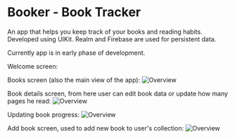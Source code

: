# Booker - Book Tracker

An app that helps you keep track of your books and reading habits.
Developed using UIKit.
Realm and Firebase are used for persistent data.

Currently app is in early phase of development.

Welcome screen:


Books screen (also the main view of the app):
![Overview](Booker%20-%20Book%20Tracker/docs/screenshots/screenshot1.png)

Book details screen, from here user can edit book data or update how many pages he read:
![Overview](Booker%20-%20Book%20Tracker/docs/screenshots/screenshot2.png)

Updating book progress:
![Overview](Booker%20-%20Book%20Tracker/docs/screenshots/screenshot3.png)

Add book screen, used to add new book to user's collection:
![Overview](Booker%20-%20Book%20Tracker/docs/screenshots/screenshot4.png)

